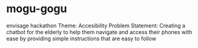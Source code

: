# mogu-gogu
envisage hackathon
Theme: Accesibility
Problem Statement: Creating a chatbot for the elderly to help them navigate and access their phones with ease by providing simple instructions that are easy to follow
